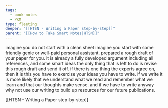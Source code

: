 ```yaml
---
tags:
  - book-notes
  - PKM
type: fleeting
deeper: "[[HTSN - Writing a Paper step-by-step]]"
parent: "[[How to Take Smart Notes|HTSN]]"
---
```

imagine you do not start with a clean sheet imagine you start with some friendly genie or well-paid personal assistant. prepared a rough draft of your paper for you. it is already a fully developed argument including all references, and some smart ideas the only thing that is left to do is revise this rough draft and send it off. 
if there is one thing the experts agree on, then it is this you have to exercise your ideas you have to write. if we write it is more likely that we understand what we read and remember what we learn and that our thoughts make sense. and if we have to write anyway why not use our writing to build up resources for our future publications.



[[HTSN - Writing a Paper step-by-step]]
